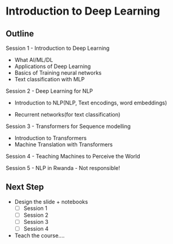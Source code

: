 # Introduction to Deep Learning

## Outline

Session 1 - Introduction to Deep Learning
* What AI/ML/DL
* Applications of Deep Learning
* Basics of Training neural networks
* Text classification with MLP

Session 2 - Deep Learning for NLP
* Introduction to NLP(NLP, Text encodings, word embeddings)

* Recurrent networks(for text classification)

Session 3 - Transformers for Sequence modelling
* Introduction to Transformers
* Machine Translation with Transformers

Session 4 - Teaching Machines to Perceive the World

Session 5 - NLP in Rwanda - Not responsible!


## Next Step
* Design the slide + notebooks
    - [ ] Session 1
    - [ ] Session 2
    - [ ] Session 3
    - [ ] Session 4

* Teach the course....


